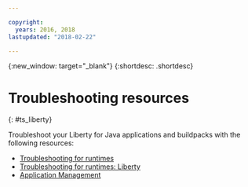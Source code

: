 ```yaml
---

copyright:
  years: 2016, 2018
lastupdated: "2018-02-22"

---
```


{:new_window: target="_blank"}
{:shortdesc: .shortdesc}

# Troubleshooting resources
{: #ts_liberty}

Troubleshoot your Liberty for Java applications and buildpacks with the following resources:

* [Troubleshooting for runtimes](../../troubleshoot/ts_runtimes.html#runtimes)
* [Troubleshooting for runtimes: Liberty](../../troubleshoot/ts_runtimes.html#ts_liberty)
* [Application Management](../common/app_mng.html)

